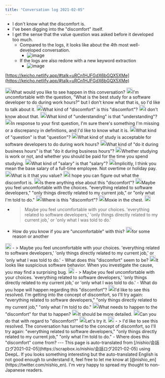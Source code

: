 ```yaml
---
title: "Conversation log 2021-02-05"
---
```


- I don't know what the discomfort is.
- I've been digging into the "discomfort" itself.
- I get the sense that the value question was asked before it developed too much.
    - Compared to the logs, it looks like about the 4th most well-developed conversation.
        - ![image](https://gyazo.com/0cfe4e338e99a7caf7e92cee41646cde/thumb/1000)
    - If the logs are also redone with a new keyword extraction
        - ![image](https://gyazo.com/18956d5c68eeb57b7b442a55903a6317/thumb/1000)


[https://keicho.netlify.app/#talk=uRCn1HJFGdX6bGQX5XMe](https://keicho.netlify.app/#talk=uRCn1HJFGdX6bGQX5XMe)

<img src='https://scrapbox.io/api/pages/nishio-en/nisbot/icon' alt='nisbot.icon' height="19.5"/>What would you like to see happen in this conversation?
<img src='https://scrapbox.io/api/pages/nishio-en/nishio/icon' alt='nishio.icon' height="19.5"/>I'm uncomfortable with the question, "What is the best study for a software developer to do during work hours?" but I don't know what that is, so I'd like to talk about it.
<img src='https://scrapbox.io/api/pages/nishio-en/nisbot/icon' alt='nisbot.icon' height="19.5"/>What kind of "discomfort" is this "discomfort"?
<img src='https://scrapbox.io/api/pages/nishio-en/nishio/icon' alt='nishio.icon' height="19.5"/>I don't know about that.
<img src='https://scrapbox.io/api/pages/nishio-en/nisbot/icon' alt='nisbot.icon' height="19.5"/>What kind of "understanding" is that "understanding"?
<img src='https://scrapbox.io/api/pages/nishio-en/nishio/icon' alt='nishio.icon' height="19.5"/>In response to your first question, I'm sure there's something I'm missing or a discrepancy in definitions, and I'd like to know what it is.
<img src='https://scrapbox.io/api/pages/nishio-en/nisbot/icon' alt='nisbot.icon' height="19.5"/>What kind of "question" is that "question"?
<img src='https://scrapbox.io/api/pages/nishio-en/nishio/icon' alt='nishio.icon' height="19.5"/>What kind of study is acceptable for software developers to do during work hours?
<img src='https://scrapbox.io/api/pages/nishio-en/nisbot/icon' alt='nisbot.icon' height="19.5"/>What kind of "do it during business hours" is that "do it during business hours"?
<img src='https://scrapbox.io/api/pages/nishio-en/nishio/icon' alt='nishio.icon' height="19.5"/>Whether studying is work or not, and whether you should be paid for the time you spend studying.
<img src='https://scrapbox.io/api/pages/nishio-en/nisbot/icon' alt='nisbot.icon' height="19.5"/>What kind of "salary" is that "salary"?
<img src='https://scrapbox.io/api/pages/nishio-en/nishio/icon' alt='nishio.icon' height="19.5"/>Implicitly, I think you mean the base salary of a full-time employee. Not overtime or holiday pay.
<img src='https://scrapbox.io/api/pages/nishio-en/nisbot/icon' alt='nisbot.icon' height="19.5"/>What is it that you value?
<img src='https://scrapbox.io/api/pages/nishio-en/nishio/icon' alt='nishio.icon' height="19.5"/>I hope you can figure out what the discomfort is.
<img src='https://scrapbox.io/api/pages/nishio-en/nisbot/icon' alt='nisbot.icon' height="19.5"/>Is there anything else about this "discomfort"?
<img src='https://scrapbox.io/api/pages/nishio-en/nishio/icon' alt='nishio.icon' height="19.5"/>Maybe you feel uncomfortable with the choices. "everything related to software developers," "only things directly related to my current job," or "only what I'm told to do."
<img src='https://scrapbox.io/api/pages/nishio-en/nisbot/icon' alt='nisbot.icon' height="19.5"/>Where is this "discomfort"?
<img src='https://scrapbox.io/api/pages/nishio-en/nishio/icon' alt='nishio.icon' height="19.5"/>Moxie in the chest.
<img src='https://scrapbox.io/api/pages/nishio-en/nisbot/icon' alt='nisbot.icon' height="19.5"/>
- >  Maybe you feel uncomfortable with your choices. 'everything related to software developers,' 'only things directly related to my current job,' or 'only what I was told to do.'
- How do you know if you are "uncomfortable" with this?
<img src='https://scrapbox.io/api/pages/nishio-en/nishio/icon' alt='nishio.icon' height="19.5"/>for some reason or another
<img src='https://scrapbox.io/api/pages/nishio-en/nisbot/icon' alt='nisbot.icon' height="19.5"/>
- >  Maybe you feel uncomfortable with your choices. 'everything related to software developers,' 'only things directly related to my current job,' or 'only what I was told to do.'
- What does this "discomfort" seem to be?
<img src='https://scrapbox.io/api/pages/nishio-en/nishio/icon' alt='nishio.icon' height="19.5"/>It looks like suspicious software behavior. When you investigate the cause, you may find a surprising bug.
<img src='https://scrapbox.io/api/pages/nishio-en/nisbot/icon' alt='nisbot.icon' height="19.5"/>
- >  Maybe you feel uncomfortable with your choices. 'everything related to software developers,' 'only things directly related to my current job,' or 'only what I was told to do.'
- What do you hope will happen regarding this "discomfort"?
<img src='https://scrapbox.io/api/pages/nishio-en/nishio/icon' alt='nishio.icon' height="19.5"/>I'd like to see this resolved. I'm getting into the concept of discomfort, so I'll try again: "everything related to software developers," "only things directly related to my current job," "only what I'm told to do."
<img src='https://scrapbox.io/api/pages/nishio-en/nisbot/icon' alt='nisbot.icon' height="19.5"/>What needs to happen to the "discomfort" for that to happen?
<img src='https://scrapbox.io/api/pages/nishio-en/nishio/icon' alt='nishio.icon' height="19.5"/>It should be more detailed.
<img src='https://scrapbox.io/api/pages/nishio-en/nisbot/icon' alt='nisbot.icon' height="19.5"/>Can you do that with regard to "discomfort?"
<img src='https://scrapbox.io/api/pages/nishio-en/nishio/icon' alt='nishio.icon' height="19.5"/>Let's try it.
<img src='https://scrapbox.io/api/pages/nishio-en/nisbot/icon' alt='nisbot.icon' height="19.5"/>
- >  I'd like to see this resolved. The conversation has turned to the concept of discomfort, so I'll try again: "everything related to software developers," "only things directly related to my current job," "only what I'm told to do."
- Where does this "discomfort" come from?
---
This page is auto-translated from [/nishio/会話ログ2021-02-05](https://scrapbox.io/nishio/会話ログ2021-02-05) using DeepL. If you looks something interesting but the auto-translated English is not good enough to understand it, feel free to let me know at [@nishio_en](https://twitter.com/nishio_en). I'm very happy to spread my thought to non-Japanese readers.